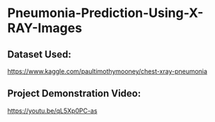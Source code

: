 # Pneumonia-Prediction-Using-X-RAY-Images

## Dataset Used:
https://www.kaggle.com/paultimothymooney/chest-xray-pneumonia

## Project Demonstration Video:
https://youtu.be/qL5Xp0PC-as
